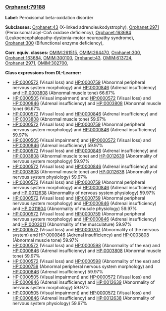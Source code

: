 
### [Orphanet:79188](http://www.orpha.net/ORDO/Orphanet_79188)
**Label:** Peroxisomal beta-oxidation disorder

**Subclasses:** [Orphanet:43](http://www.orpha.net/ORDO/Orphanet_43) (X-linked adrenoleukodystrophy), [Orphanet:2971](http://www.orpha.net/ORDO/Orphanet_2971) (Peroxisomal acyl-CoA oxidase deficiency), [Orphanet:163684](http://www.orpha.net/ORDO/Orphanet_163684) (Leukoencephalopathy-dystonia-motor neuropathy syndrome), [Orphanet:300](http://www.orpha.net/ORDO/Orphanet_300) (Bifunctional enzyme deficiency), 

**Corr. equiv. classes:** [OMIM:261515](http://purl.obolibrary.org/obo/OMIM_261515), [OMIM:264470](http://purl.obolibrary.org/obo/OMIM_264470), [Orphanet:300](http://www.orpha.net/ORDO/Orphanet_300), [Orphanet:163684](http://www.orpha.net/ORDO/Orphanet_163684), [OMIM:300100](http://purl.obolibrary.org/obo/OMIM_300100), [Orphanet:43](http://www.orpha.net/ORDO/Orphanet_43), [OMIM:613724](http://purl.obolibrary.org/obo/OMIM_613724), [Orphanet:2971](http://www.orpha.net/ORDO/Orphanet_2971), [OMIM:302700](http://purl.obolibrary.org/obo/OMIM_302700), 

**Class expressions from DL-Learner:**

- [HP:0000572](http://purl.obolibrary.org/obo/HP_0000572) (Visual loss) and [HP:0000759](http://purl.obolibrary.org/obo/HP_0000759) (Abnormal peripheral nervous system morphology) and [HP:0000846](http://purl.obolibrary.org/obo/HP_0000846) (Adrenal insufficiency) and [HP:0003808](http://purl.obolibrary.org/obo/HP_0003808) (Abnormal muscle tone) 66.67%
- [HP:0000505](http://purl.obolibrary.org/obo/HP_0000505) (Visual impairment) and [HP:0000572](http://purl.obolibrary.org/obo/HP_0000572) (Visual loss) and [HP:0000846](http://purl.obolibrary.org/obo/HP_0000846) (Adrenal insufficiency) and [HP:0003808](http://purl.obolibrary.org/obo/HP_0003808) (Abnormal muscle tone) 66.67%
- [HP:0000572](http://purl.obolibrary.org/obo/HP_0000572) (Visual loss) and [HP:0000846](http://purl.obolibrary.org/obo/HP_0000846) (Adrenal insufficiency) and [HP:0003808](http://purl.obolibrary.org/obo/HP_0003808) (Abnormal muscle tone) 59.97%
- [HP:0000572](http://purl.obolibrary.org/obo/HP_0000572) (Visual loss) and [HP:0000759](http://purl.obolibrary.org/obo/HP_0000759) (Abnormal peripheral nervous system morphology) and [HP:0000846](http://purl.obolibrary.org/obo/HP_0000846) (Adrenal insufficiency) 59.97%
- [HP:0000505](http://purl.obolibrary.org/obo/HP_0000505) (Visual impairment) and [HP:0000572](http://purl.obolibrary.org/obo/HP_0000572) (Visual loss) and [HP:0000846](http://purl.obolibrary.org/obo/HP_0000846) (Adrenal insufficiency) 59.97%
- [HP:0000572](http://purl.obolibrary.org/obo/HP_0000572) (Visual loss) and [HP:0000846](http://purl.obolibrary.org/obo/HP_0000846) (Adrenal insufficiency) and [HP:0003808](http://purl.obolibrary.org/obo/HP_0003808) (Abnormal muscle tone) and [HP:0012639](http://purl.obolibrary.org/obo/HP_0012639) (Abnormality of nervous system morphology) 59.97%
- [HP:0000572](http://purl.obolibrary.org/obo/HP_0000572) (Visual loss) and [HP:0000846](http://purl.obolibrary.org/obo/HP_0000846) (Adrenal insufficiency) and [HP:0003808](http://purl.obolibrary.org/obo/HP_0003808) (Abnormal muscle tone) and [HP:0012638](http://purl.obolibrary.org/obo/HP_0012638) (Abnormality of nervous system physiology) 59.97%
- [HP:0000572](http://purl.obolibrary.org/obo/HP_0000572) (Visual loss) and [HP:0000759](http://purl.obolibrary.org/obo/HP_0000759) (Abnormal peripheral nervous system morphology) and [HP:0000846](http://purl.obolibrary.org/obo/HP_0000846) (Adrenal insufficiency) and [HP:0012638](http://purl.obolibrary.org/obo/HP_0012638) (Abnormality of nervous system physiology) 59.97%
- [HP:0000572](http://purl.obolibrary.org/obo/HP_0000572) (Visual loss) and [HP:0000759](http://purl.obolibrary.org/obo/HP_0000759) (Abnormal peripheral nervous system morphology) and [HP:0000846](http://purl.obolibrary.org/obo/HP_0000846) (Adrenal insufficiency) and [HP:0011804](http://purl.obolibrary.org/obo/HP_0011804) (Abnormality of muscle physiology) 59.97%
- [HP:0000572](http://purl.obolibrary.org/obo/HP_0000572) (Visual loss) and [HP:0000759](http://purl.obolibrary.org/obo/HP_0000759) (Abnormal peripheral nervous system morphology) and [HP:0000846](http://purl.obolibrary.org/obo/HP_0000846) (Adrenal insufficiency) and [HP:0003011](http://purl.obolibrary.org/obo/HP_0003011) (Abnormality of the musculature) 59.97%
- [HP:0000572](http://purl.obolibrary.org/obo/HP_0000572) (Visual loss) and [HP:0000707](http://purl.obolibrary.org/obo/HP_0000707) (Abnormality of the nervous system) and [HP:0000846](http://purl.obolibrary.org/obo/HP_0000846) (Adrenal insufficiency) and [HP:0003808](http://purl.obolibrary.org/obo/HP_0003808) (Abnormal muscle tone) 59.97%
- [HP:0000572](http://purl.obolibrary.org/obo/HP_0000572) (Visual loss) and [HP:0000598](http://purl.obolibrary.org/obo/HP_0000598) (Abnormality of the ear) and [HP:0000846](http://purl.obolibrary.org/obo/HP_0000846) (Adrenal insufficiency) and [HP:0003808](http://purl.obolibrary.org/obo/HP_0003808) (Abnormal muscle tone) 59.97%
- [HP:0000572](http://purl.obolibrary.org/obo/HP_0000572) (Visual loss) and [HP:0000598](http://purl.obolibrary.org/obo/HP_0000598) (Abnormality of the ear) and [HP:0000759](http://purl.obolibrary.org/obo/HP_0000759) (Abnormal peripheral nervous system morphology) and [HP:0000846](http://purl.obolibrary.org/obo/HP_0000846) (Adrenal insufficiency) 59.97%
- [HP:0000505](http://purl.obolibrary.org/obo/HP_0000505) (Visual impairment) and [HP:0000572](http://purl.obolibrary.org/obo/HP_0000572) (Visual loss) and [HP:0000846](http://purl.obolibrary.org/obo/HP_0000846) (Adrenal insufficiency) and [HP:0012639](http://purl.obolibrary.org/obo/HP_0012639) (Abnormality of nervous system morphology) 59.97%
- [HP:0000505](http://purl.obolibrary.org/obo/HP_0000505) (Visual impairment) and [HP:0000572](http://purl.obolibrary.org/obo/HP_0000572) (Visual loss) and [HP:0000846](http://purl.obolibrary.org/obo/HP_0000846) (Adrenal insufficiency) and [HP:0012638](http://purl.obolibrary.org/obo/HP_0012638) (Abnormality of nervous system physiology) 59.97%


